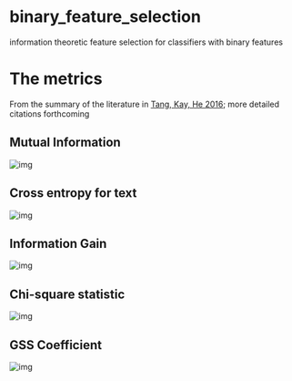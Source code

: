 # binary_feature_selection
information theoretic feature selection for classifiers with binary features

# The metrics

From the summary of the literature in [Tang, Kay, He 2016](https://arxiv.org/pdf/1602.02850.pdf); more detailed citations forthcoming

## Mutual Information

![img](https://latex.codecogs.com/gif.latex?MI(t_k,c_i)=log\left(\frac{\mathbb{P}(t_k,c_i)}{\mathbb{P}(t_k)\mathbb{P}(c_i)}\right)) 

## Cross entropy for text

![img](https://latex.codecogs.com/gif.latex?CET(t_k,c_i)=\mathbb{P}(t_k,c_i)log\left(\frac{\mathbb{P}(t_k,c_i)}{\mathbb{P}(t_k)\mathbb{P}(c_i)}\right))

## Information Gain

![img](https://latex.codecogs.com/gif.latex?IG(t_k,c_i)=CET(t_k,c_i)+CET(\overline{t_k},c_i))

## Chi-square statistic

![img](https://latex.codecogs.com/gif.latex?\chi^2(t_k,c_i)=\frac{[\mathbb{P}(t_k,c_i)\mathbb{P}(\overline{t_k},\overline{c_i})-\mathbb{P}(t_k,\overline{c_i})\mathbb{P}(\overline{t_k},c_i)]^2}{\mathbb{P}(t_k,c_i)\mathbb{P}(\overline{t_k},\overline{c_i})\mathbb{P}(t_k,\overline{c_i})\mathbb{P}(\overline{t_k},c_i)})

## GSS Coefficient

![img](https://latex.codecogs.com/gif.latex?GSS(t_k,c_i)=\mathbb{P}(t_k,c_i)\mathbb{P}(\overline{t_k},\overline{c_i})-\mathbb{P}(t_k,\overline{c_i})\mathbb{P}(\overline{t_k},c_i))
